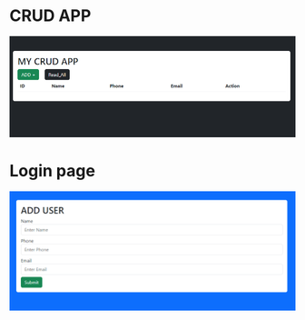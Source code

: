 <h1>CRUD APP</h1>




![logo](https://github.com/prajinpatil42/Crud_App/blob/main/pics/Crud_app.png)



<h1>Login page</h1>

![logo](https://github.com/prajinpatil42/Crud_App/blob/main/pics/login.png)
